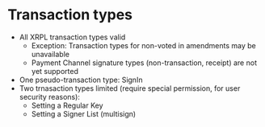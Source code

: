 # Transaction types

* All XRPL transaction types valid
  * Exception: Transaction types for non-voted in amendments may be unavailable
  * Payment Channel signature types (non-transaction, receipt) are not yet supported
* One pseudo-transaction type: SignIn
* Two trnasaction types limited (require special permission, for user security reasons):
  * Setting a Regular Key
  * Setting a Signer List (multisign)
